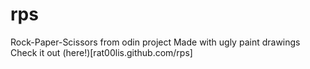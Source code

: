 # rps
Rock-Paper-Scissors from odin project
Made with ugly paint drawings
Check it out (here!)[rat00lis.github.com/rps]
